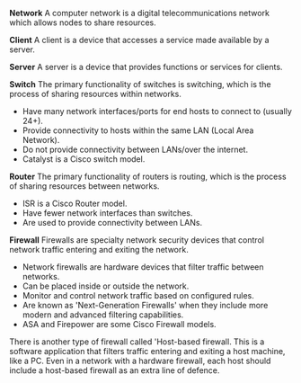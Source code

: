 **Network**
A computer network is a digital telecommunications network which allows nodes to share resources.

**Client**
A client is a device that accesses a service made available by a server.

**Server**
A server is a device that provides functions or services for clients.

**Switch** 
The primary functionality of switches is switching, which is the process of sharing resources within networks.
* Have many network interfaces/ports for end hosts to connect to (usually 24+).
* Provide connectivity to hosts within the same LAN (Local Area Network).
* Do not provide connectivity between LANs/over the internet.
* Catalyst is a Cisco switch model.

**Router**
The primary functionality of routers is routing, which is the process of sharing resources between networks.
* ISR is a Cisco Router model.
* Have fewer network interfaces than switches.
* Are used to provide connectivity between LANs.

**Firewall**
Firewalls are specialty network security devices that control network traffic entering and exiting the network.
* Network firewalls are hardware devices that filter traffic between networks.
* Can be placed inside or outside the network.
* Monitor and control network traffic based on configured rules.
* Are known as 'Next-Generation Firewalls' when they include more modern and advanced filtering capabilities.
* ASA and Firepower are some Cisco Firewall models.

There is another type of firewall called 'Host-based firewall. This is a software application that filters traffic entering and exiting a host machine, like a PC. Even in a network with a hardware firewall, each host should include a host-based firewall as an extra line of defence.

